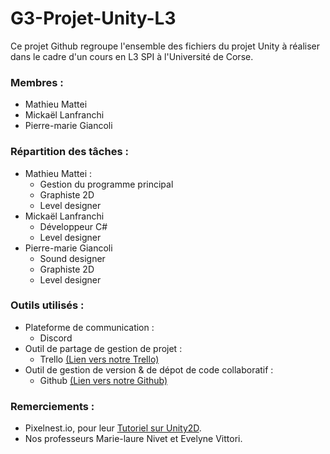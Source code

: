 # G3-Projet-Unity-L3

Ce projet Github regroupe l'ensemble des fichiers du projet Unity à réaliser dans le cadre d'un cours en L3 SPI à l'Université de Corse.

### Membres :
- Mathieu Mattei
- Mickaël Lanfranchi
- Pierre-marie Giancoli

### Répartition des tâches :
- Mathieu Mattei : 
    - Gestion du programme principal
    - Graphiste 2D
    - Level designer
- Mickaël Lanfranchi
    - Développeur C#
    - Level designer
- Pierre-marie Giancoli
    - Sound designer
    - Graphiste 2D
    - Level designer

### Outils utilisés :
- Plateforme de communication :
    - Discord
- Outil de partage de gestion de projet :
    - Trello [(Lien vers notre Trello)](https://trello.com/b/e7B09sxJ/g3-projet-unity-l3)
- Outil de gestion de version & de dépot de code collaboratif :
    - Github [(Lien vers notre Github)](https://github.com/Klash2b/G3-Projet-Unity-L3)

### Remerciements :
- Pixelnest.io, pour leur [Tutoriel sur Unity2D](https://pixelnest.io/tutorials/creer-un-jeu-2d-avec-unity/).
- Nos professeurs Marie-laure Nivet et Evelyne Vittori.